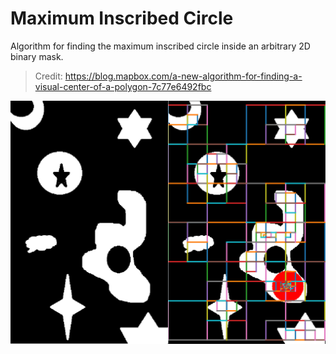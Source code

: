 # Maximum Inscribed Circle

Algorithm for finding the maximum inscribed circle inside an arbitrary 2D binary mask.
> Credit: https://blog.mapbox.com/a-new-algorithm-for-finding-a-visual-center-of-a-polygon-7c77e6492fbc

![img](assets/result.png)
